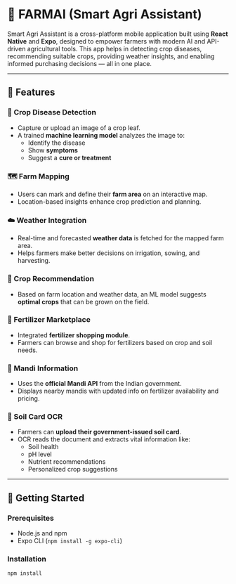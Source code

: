 # 🌿 FARMAI (Smart Agri Assistant)

Smart Agri Assistant is a cross-platform mobile application built using **React Native** and **Expo**, designed to empower farmers with modern AI and API-driven agricultural tools. This app helps in detecting crop diseases, recommending suitable crops, providing weather insights, and enabling informed purchasing decisions — all in one place.

---

## 🚀 Features

### 🧠 Crop Disease Detection
- Capture or upload an image of a crop leaf.
- A trained **machine learning model** analyzes the image to:
  - Identify the disease
  - Show **symptoms**
  - Suggest a **cure or treatment**

### 🗺️ Farm Mapping
- Users can mark and define their **farm area** on an interactive map.
- Location-based insights enhance crop prediction and planning.

### ☁️ Weather Integration
- Real-time and forecasted **weather data** is fetched for the mapped farm area.
- Helps farmers make better decisions on irrigation, sowing, and harvesting.

### 🌱 Crop Recommendation
- Based on farm location and weather data, an ML model suggests **optimal crops** that can be grown on the field.

### 🛒 Fertilizer Marketplace
- Integrated **fertilizer shopping module**.
- Farmers can browse and shop for fertilizers based on crop and soil needs.

### 🏬 Mandi Information
- Uses the **official Mandi API** from the Indian government.
- Displays nearby mandis with updated info on fertilizer availability and pricing.

### 📄 Soil Card OCR
- Farmers can **upload their government-issued soil card**.
- OCR reads the document and extracts vital information like:
  - Soil health
  - pH level
  - Nutrient recommendations
  - Personalized crop suggestions

---

## 📲 Getting Started

### Prerequisites
- Node.js and npm
- Expo CLI (`npm install -g expo-cli`)

### Installation

```bash
npm install
